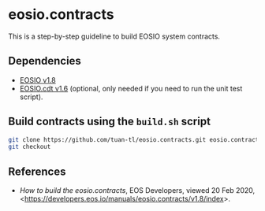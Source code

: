 # eosio.contracts
This is a step-by-step guideline to build EOSIO system contracts.
## Dependencies
* [EOSIO v1.8]()
* [EOSIO.cdt v1.6]() (optional, only needed if you need to run the unit test script).

## Build contracts using the `build.sh` script

```sh
git clone https://github.com/tuan-tl/eosio.contracts.git eosio.contracts-1.8-latest
git checkout 
```

## References
* _How to build the eosio.contracts_, EOS Developers, viewed 20 Feb 2020, <<https://developers.eos.io/manuals/eosio.contracts/v1.8/index>>.